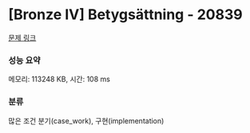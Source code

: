 # [Bronze IV] Betygsättning - 20839 

[문제 링크](https://www.acmicpc.net/problem/20839) 

### 성능 요약

메모리: 113248 KB, 시간: 108 ms

### 분류

많은 조건 분기(case_work), 구현(implementation)

